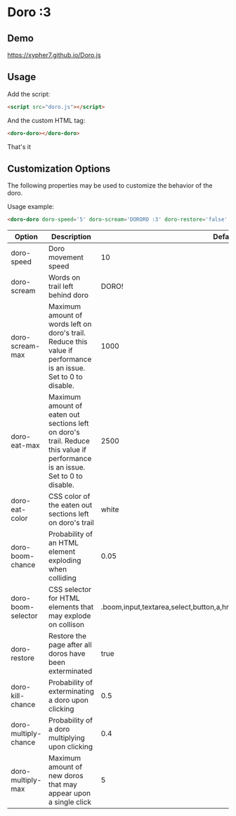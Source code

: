 # Doro :3

## Demo
https://xypher7.github.io/Doro.js

## Usage
Add the script:
```html
<script src="doro.js"></script>
```
 And the custom HTML tag:
 ```html
<doro-doro></doro-doro>
```
That's it

## Customization Options
The following properties may be used to customize the behavior of the doro.

Usage example:
```html
<doro-doro doro-speed='5' doro-scream='DORORO :3' doro-restore='false' doro-kill-chance='1'></doro-doro>
```

Option|Description|Default
---|---|---
doro-speed|Doro movement speed|10
doro-scream|Words on trail left behind doro|DORO!
doro-scream-max|Maximum amount of words left on doro's trail. Reduce this value if performance is an issue. Set to 0 to disable.|1000
doro-eat-max|Maximum amount of eaten out sections left on doro's trail. Reduce this value if performance is an issue. Set to 0 to disable.|2500
doro-eat-color|CSS color of the eaten out sections left on doro's trail|white
doro-boom-chance|Probability of an HTML element exploding when colliding|0.05
doro-boom-selector|CSS selector for HTML elements that may explode on collison|.boom,input,textarea,select,button,a,hr,label,td,pre,h1,h2,h3,h4,h5,h6,li,svg
doro-restore|Restore the page after all doros have been exterminated|true
doro-kill-chance|Probability of exterminating a doro upon clicking|0.5
doro-multiply-chance|Probability of a doro multiplying upon clicking|0.4
doro-multiply-max|Maximum amount of new doros that may appear upon a single click|5
